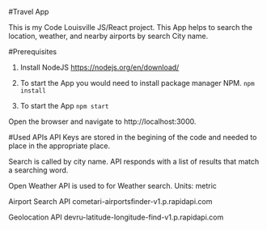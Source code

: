 #Travel App

This  is my Code Louisville JS/React project. This App helps to search the location, weather, and nearby airports by search City name.

#Prerequisites

1. Install NodeJS https://nodejs.org/en/download/

2. To start the App you would need to install package manager NPM. 
 `npm install`

3. To start the App 
 `npm start`

Open the browser and navigate to http://localhost:3000.

#Used APIs
API Keys are stored in the begining of the code and needed to place in the appropriate place. 

Search is called by city name. API responds with a list of results that match a searching word.

Open Weather API is used to for Weather search.  Units: metric

Airport Search API
cometari-airportsfinder-v1.p.rapidapi.com

Geolocation API
devru-latitude-longitude-find-v1.p.rapidapi.com
